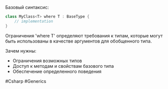 
Базовый синтаксис:

```C#
class MyClass<T> where T : BaseType {
    // implementation
}
```

Ограничения 'where T' определяют требования к типам, которые могут быть использованы в качестве аргументов для обобщенного типа.

Зачем нужны:

 - Ограничения возможных типов
 - Доступ к методам и свойствам базового типа
 - Обеспечение определенного поведения



#Csharp #Generics 